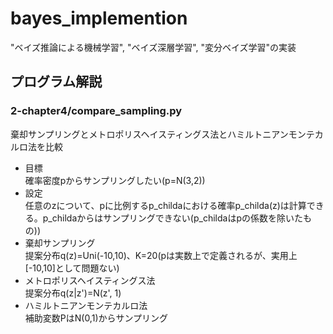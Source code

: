 # bayes_implemention
"ベイズ推論による機械学習", "ベイズ深層学習", "変分ベイズ学習"の実装

## プログラム解説
### 2-chapter4/compare_sampling.py
棄却サンプリングとメトロポリスヘイスティングス法とハミルトニアンモンテカルロ法を比較  
* 目標  
確率密度pからサンプリングしたい(p=N(3,2))  
* 設定  
任意のzについて、pに比例するp_childaにおける確率p_childa(z)は計算できる。p_childaからはサンプリングできない(p_childaはpの係数を除いたもの))
* 棄却サンプリング  
提案分布q(z)=Uni(-10,10)、K=20(pは実数上で定義されるが、実用上\[-10,10\]として問題ない)
* メトロポリスヘイスティングス法  
提案分布q(z|z')=N(z', 1)
* ハミルトニアンモンテカルロ法  
補助変数PはN(0,1)からサンプリング

